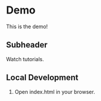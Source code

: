 # Demo

This is the demo!

## Subheader

Watch tutorials.

## Local Development

1. Open index.html in your browser.